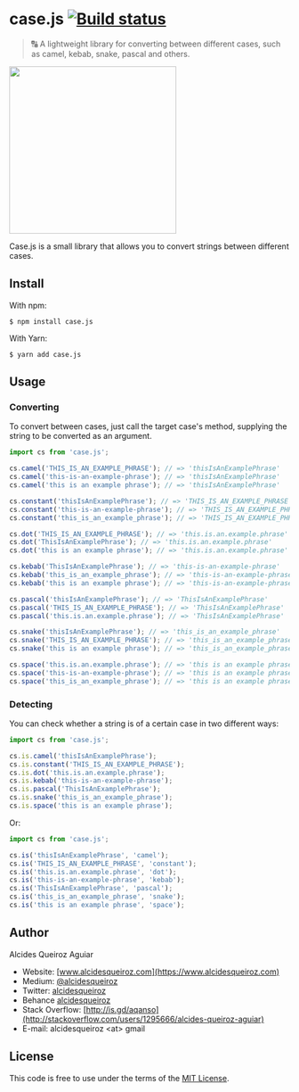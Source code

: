 # case.js [![Build status](https://travis-ci.com/alcidesqueiroz/case.js.svg?branch=master)](https://travis-ci.com/alcidesqueiroz/case.js)

> 🔠 A lightweight library for converting between different cases, such as camel, kebab, snake, pascal and others.

<img src="https://gist.githubusercontent.com/alcidesqueiroz/c3d6c6edc559194bc37a2c464a21768d/raw/f4e8a09b1133cc6aea422992a35f2871da1228fa/case.js.png" width="300" />

Case.js is a small library that allows you to convert strings between different cases.

## Install

With npm:

```
$ npm install case.js
```

With Yarn:

```
$ yarn add case.js
```

## Usage

### Converting

To convert between cases, just call the target case's method, supplying the string to be converted as an argument.

```javascript
import cs from 'case.js';

cs.camel('THIS_IS_AN_EXAMPLE_PHRASE'); // => 'thisIsAnExamplePhrase'
cs.camel('this-is-an-example-phrase'); // => 'thisIsAnExamplePhrase'
cs.camel('this is an example phrase'); // => 'thisIsAnExamplePhrase'

cs.constant('thisIsAnExamplePhrase'); // => 'THIS_IS_AN_EXAMPLE_PHRASE'
cs.constant('this-is-an-example-phrase'); // => 'THIS_IS_AN_EXAMPLE_PHRASE'
cs.constant('this_is_an_example_phrase'); // => 'THIS_IS_AN_EXAMPLE_PHRASE'

cs.dot('THIS_IS_AN_EXAMPLE_PHRASE'); // => 'this.is.an.example.phrase'
cs.dot('ThisIsAnExamplePhrase'); // => 'this.is.an.example.phrase'
cs.dot('this is an example phrase'); // => 'this.is.an.example.phrase'

cs.kebab('ThisIsAnExamplePhrase'); // => 'this-is-an-example-phrase'
cs.kebab('this_is_an_example_phrase'); // => 'this-is-an-example-phrase'
cs.kebab('this is an example phrase'); // => 'this-is-an-example-phrase'

cs.pascal('thisIsAnExamplePhrase'); // => 'ThisIsAnExamplePhrase'
cs.pascal('THIS_IS_AN_EXAMPLE_PHRASE'); // => 'ThisIsAnExamplePhrase'
cs.pascal('this.is.an.example.phrase'); // => 'ThisIsAnExamplePhrase'

cs.snake('thisIsAnExamplePhrase'); // => 'this_is_an_example_phrase'
cs.snake('THIS_IS_AN_EXAMPLE_PHRASE'); // => 'this_is_an_example_phrase'
cs.snake('this is an example phrase'); // => 'this_is_an_example_phrase'

cs.space('this.is.an.example.phrase'); // => 'this is an example phrase'
cs.space('this-is-an-example-phrase'); // => 'this is an example phrase'
cs.space('this_is_an_example_phrase'); // => 'this is an example phrase'
```

### Detecting

You can check whether a string is of a certain case in two different ways:

```javascript
import cs from 'case.js';

cs.is.camel('thisIsAnExamplePhrase');
cs.is.constant('THIS_IS_AN_EXAMPLE_PHRASE');
cs.is.dot('this.is.an.example.phrase');
cs.is.kebab('this-is-an-example-phrase');
cs.is.pascal('ThisIsAnExamplePhrase');
cs.is.snake('this_is_an_example_phrase');
cs.is.space('this is an example phrase');
```

Or:

```javascript
import cs from 'case.js';

cs.is('thisIsAnExamplePhrase', 'camel');
cs.is('THIS_IS_AN_EXAMPLE_PHRASE', 'constant');
cs.is('this.is.an.example.phrase', 'dot');
cs.is('this-is-an-example-phrase', 'kebab');
cs.is('ThisIsAnExamplePhrase', 'pascal');
cs.is('this_is_an_example_phrase', 'snake');
cs.is('this is an example phrase', 'space');
```

## Author

Alcides Queiroz Aguiar

- Website: [www.alcidesqueiroz.com](https://www.alcidesqueiroz.com)
- Medium: [@alcidesqueiroz](https://medium.com/@alcidesqueiroz)
- Twitter: [alcidesqueiroz](https://twitter.com/alcidesqueiroz)
- Behance [alcidesqueiroz](https://behance.net/alcidesqueiroz)
- Stack Overflow: [http://is.gd/aqanso](http://stackoverflow.com/users/1295666/alcides-queiroz-aguiar)
- E-mail: alcidesqueiroz &lt;at&gt; gmail

## License

This code is free to use under the terms of the [MIT License](LICENSE.md).
